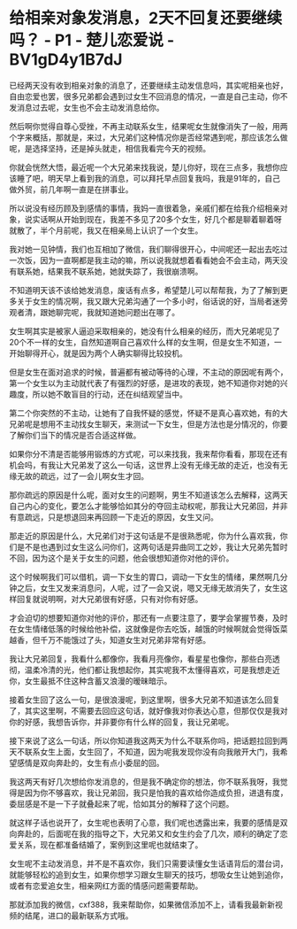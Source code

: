 # 给相亲对象发消息，2天不回复还要继续吗？ - P1 - 楚儿恋爱说 - BV1gD4y1B7dJ

已经两天没有收到相亲对象的消息了，还要继续主动发信息吗，其实呢相亲也好，自由恋爱也罢，很多兄弟都会遇到过女生不回消息的情况，一直是自己主动，你不发消息过去呢，女生也不会主动发消息给你。

然后啊你觉得自尊心受挫，不再主动联系女生，结果呢女生就像消失了一般，用两个字来概括，那就是，来过，大兄弟们这种情况你是否经常遇到呢，那应该怎么做呢，是选择坚持，还是掉头就走，相信我看完今天的视频。

你就会恍然大悟，最近呢一个大兄弟来找我说，楚儿你好，现在三点多，我想你应该睡了吧，明天早上看到我的消息，可以拜托早点回复我吗，我是91年的，自己做外贸，前几年啊一直是在拼事业。

所以说没有经历顾及到感情的事情，我妈一直很着急，亲戚们都在给我介绍相亲对象，说实话啊从开始到现在，我差不多见了20多个女生，好几个都是聊着聊着呀就散了，半个月前呢，我又在相亲局上认识了一个女生。

我对她一见钟情，我们也互相加了微信，我们聊得很开心，中间呢还一起出去吃过一次饭，因为一直啊都是我主动的嘛，所以说我就想着看看她会不会主动，两天没有联系她，结果我不联系她，她就失踪了，我很崩溃啊。

不知道明天该不该给她发消息，废话有点多，希望楚儿可以帮帮我，为了了解到更多关于女生的情况啊，我又跟大兄弟沟通了一个多小时，俗话说的好，当局者迷旁观者清，跟她聊完呢，我就知道她问题出在哪了。

女生啊其实是被家人逼迫采取相亲的，她没有什么相亲的经历，而大兄弟呢见了20个不一样的女生，自然知道啊自己喜欢什么样的女生啊，但是女生不知道，一开始聊得开心，就是因为两个人确实聊得比较投机。

但是女生在面对追求的时候，普遍都有被动等待的心理，不主动的原因呢有两个，第一个女生以为主动就代表了有强烈的好感，是进攻的表现，她不知道你对她的兴趣度，所以她不敢盲目的行动，还在纠结观望当中。

第二个你突然的不主动，让她有了自我怀疑的感觉，怀疑不是真心喜欢她，有的大兄弟呢是想用不主动找女生聊天，来测试一下女生，但是方法也是分情况的，你要了解你们当下的情况是否合适这样做。

如果你分不清是否能够用锻炼的方式呢，可以来找我，我来帮你看看，那现在还有机会吗，有我让大兄弟发了这么一句话，这世界上没有无缘无故的走近，也没有无缘无故的疏远，过了一会儿啊女生才回。

那你疏远的原因是什么呢，面对女生的问题啊，男生不知道该怎么去解释，这两天自己内心的变化，要怎么才能够恰如其分的夺回主动权呢，那我让大兄弟回，并非有意疏远，只是想退回来再回顾一下走近的原因，女生又问。

那走近的原因是什么，大兄弟们对于这句话是不是很熟悉呢，你为什么喜欢我，你们是不是也遇到过女生这么问你们，这两句话是异曲同工之妙，我让大兄弟先暂时不回，因为这个是关于女生的问题，他会很想知道你对他的评价。

这个时候啊我们可以借机，调一下女生的胃口，调动一下女生的情绪，果然啊几分钟之后，女生又发来消息问，人呢，过了一会又说，嗯又无缘无故消失了，女生这样回复就说明啊，对大兄弟很有好感，只有对你有好感。

才会迫切的想要知道你对他的评价，那还有一点要注意了，要学会掌握节奏，及时在女生情绪低落的时候给他补偿，这就像是你去吃饭，越饿的时候啊就会觉得饭菜越香，但千万不能饿过了头，知道女生对兄弟非常有好感。

我让大兄弟回复，我看什么都像你，我看月亮像你，看星星也像你，那些白亮透彻，温柔冷清的光，他们都让我想起你，其实呢我不太懂得喜欢，可是我想走近你，女生最抵不住这种含蓄又浪漫的暧昧暗示。

接着女生回了这么一句，是很浪漫呢，到这里啊，很多大兄弟不知道该怎么回复了，其实这里啊，不需要去回应这句话，就好像我对你表达心意，但那仅仅是我对你的好感，我想告诉你，并非要你有什么样的回复，我让兄弟呢。

接下来说了这么一句话，所以你知道我这两天为什么不联系你吗，把话题拉回到两天不联系女生上面，女生回了，不知道，因为呢我发现你没有向我敞开大门，我希望感情是双向奔赴的，女生有点小委屈的回。

我这两天有好几次想给你发消息的，但是我不确定你的想法，你不联系我呀，我觉得是因为你不够喜欢，我让兄弟回，我只是怕我的喜欢给你造成负担，进退有度，委屈感是不是一下子就叠起来了呢，恰如其分的解释了这个问题。

就这样子话也说开了，女生呢也表明了心意，我们呢也透露出来，我要的感情是双向奔赴的，后面呢在我的指导之下，大兄弟又和女生约会了几次，顺利的确定了恋爱关系，现在都准备结婚了，案例到这里呢也就结束了。

女生呢不主动发消息，并不是不喜欢你，我们只需要读懂女生话语背后的潜台词，就能够轻松的追到女生，如果你想学习跟女生聊天的技巧，想吸女生让她到追你，或者有恋爱追女生，相亲网红方面的情感问题需要帮助。

那就添加我的微信，cxf388，我来帮助你，如果微信添加不上，请看我最新新视频的结尾，进口的最新联系方式哦。